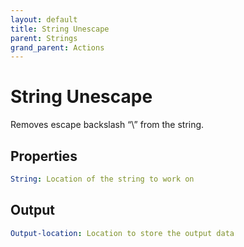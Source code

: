 ```yaml
---
layout: default
title: String Unescape
parent: Strings
grand_parent: Actions
---
```

# String Unescape
Removes escape backslash “\” from the string.

## Properties
```yaml
String: Location of the string to work on
```

## Output
```yaml
Output-location: Location to store the output data
```

